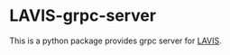 # LAVIS-grpc-server

This is a python package provides grpc server for [LAVIS](https://github.com/salesforce/LAVIS).

